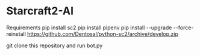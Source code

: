 # Starcraft2-AI

Requirements
pip install sc2
pip install pipenv
pip install --upgrade --force-reinstall https://github.com/Dentosal/python-sc2/archive/develop.zip

git clone this repository and run bot.py
